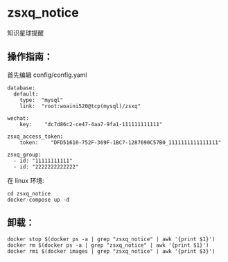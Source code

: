 # zsxq_notice

知识星球提醒

## 操作指南：

首先编辑 config/config.yaml

```
database:
  default:
    type:  "mysql"
    link:  "root:woaini520@tcp(mysql)/zsxq"

wechat:
    key:    "dc7d86c2-ce47-4aa7-9fa1-111111111111"

zsxq_access_token:
    token:    "DFD51610-752F-369F-1BC7-1287690C57B0_1111111111111111"

zsxq_group:
  - id: "11111111111"
  - id: "2222222222222"
```

在 linux 环境:

```
cd zsxq_notice
docker-compose up -d
```
## 卸载：
```
docker stop $(docker ps -a | grep "zsxq_notice" | awk '{print $1}') 
docker rm $(docker ps -a | grep "zsxq_notice" | awk '{print $1}') 
docker rmi $(docker images | grep "zsxq_notice" | awk '{print $3}') 

```